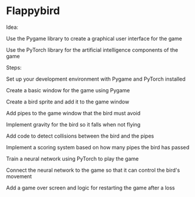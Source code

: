 # Flappybird
Idea:

Use the Pygame library to create a graphical user interface for the game

Use the PyTorch library for the artificial intelligence components of the game

Steps:

Set up your development environment with Pygame and PyTorch installed

Create a basic window for the game using Pygame

Create a bird sprite and add it to the game window

Add pipes to the game window that the bird must avoid

Implement gravity for the bird so it falls when not flying

Add code to detect collisions between the bird and the pipes

Implement a scoring system based on how many pipes the bird has passed

Train a neural network using PyTorch to play the game

Connect the neural network to the game so that it can control the bird's movement

Add a game over screen and logic for restarting the game after a loss
